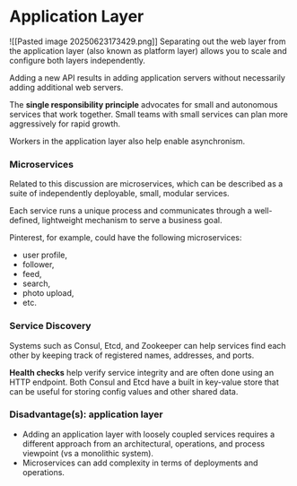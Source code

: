 # Application Layer
![[Pasted image 20250623173429.png]]
Separating out the web layer from the application layer (also known as platform layer) allows you to scale and configure both layers independently.

Adding a new API results in adding application servers without necessarily adding additional web servers.

The **single responsibility principle** advocates for small and autonomous services that work together. Small teams with small services can plan more aggressively for rapid growth.

Workers in the application layer also help enable asynchronism.
### Microservices
Related to this discussion are microservices, which can be described as a suite of independently deployable, small, modular services.

Each service runs a unique process and communicates through a well-defined, lightweight mechanism to serve a business goal.

Pinterest, for example, could have the following microservices: 
- user profile,
- follower,
- feed, 
- search,
- photo upload,
- etc.
### Service Discovery
Systems such as Consul, Etcd, and Zookeeper can help services find each other by keeping track of registered names, addresses, and ports.

**Health checks** help verify service integrity and are often done using an HTTP endpoint. Both Consul and Etcd have a built in key-value store that can be useful for storing config values and other shared data.
### Disadvantage(s): application layer
- Adding an application layer with loosely coupled services requires a different approach from an architectural, operations, and process viewpoint (vs a monolithic system).
- Microservices can add complexity in terms of deployments and operations.